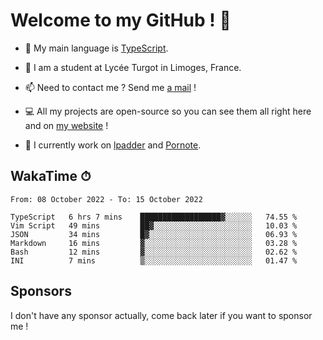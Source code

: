 # Welcome to my GitHub ! 🌃

- 🔭 My main language is [TypeScript](https://www.typescriptlang.org/).

- 🌱 I am a student at Lycée Turgot in Limoges, France.

- 📫 Need to contact me ? Send me <a href="mailto:mikkel@milescode.dev">a mail</a> !

- 💻 All my projects are open-source so you can see them all right here and on <a href="https://www.vexcited.ml">my website</a> !

- 👀 I currently work on [lpadder](https://github.com/Vexcited/lpadder) and [Pornote](https://github.com/Vexcited/Pornote).

## WakaTime ⏱

<!--START_SECTION:waka-->

```text
From: 08 October 2022 - To: 15 October 2022

TypeScript   6 hrs 7 mins    ██████████████████▓░░░░░░   74.55 %
Vim Script   49 mins         ██▓░░░░░░░░░░░░░░░░░░░░░░   10.03 %
JSON         34 mins         █▓░░░░░░░░░░░░░░░░░░░░░░░   06.93 %
Markdown     16 mins         ▓░░░░░░░░░░░░░░░░░░░░░░░░   03.28 %
Bash         12 mins         ▓░░░░░░░░░░░░░░░░░░░░░░░░   02.62 %
INI          7 mins          ▒░░░░░░░░░░░░░░░░░░░░░░░░   01.47 %
```

<!--END_SECTION:waka-->

## Sponsors

I don't have any sponsor actually, come back later if you want to sponsor me !
